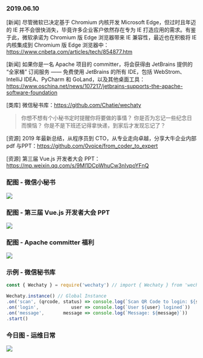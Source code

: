 ### 2019.06.10

[新闻] 尽管微软已决定基于 Chromium 内核开发 Microsoft Edge，但过时且年迈的 IE 并不会很快消失，毕竟许多企业客户依然存在专为 IE 打造应用的需求。有鉴于此，微软承诺为 Chromium 版 Edge 浏览器带来 IE 兼容性，最近也在积极将 IE 内核集成到 Chromium 版 Edge 浏览器中：<https://www.cnbeta.com/articles/tech/854877.htm>

[新闻] 如果你是一名 Apache 项目的 committer，将会获得由 JetBrains 提供的 “全家桶” 订阅服务 —— 免费使用 JetBrains 的所有 IDE，包括 WebStrom、IntelliJ IDEA、PyCharm 和 GoLand，以及其他桌面工具：<https://www.oschina.net/news/107217/jetbrains-supports-the-apache-software-foundation>

[类库] 微信秘书库：<https://github.com/Chatie/wechaty>
> 你想不想有个小秘书定时提醒你将要做的事情？
> 你是否为忘记一些纪念日而懊恼？
> 你是不是下班还记得拿快递，到家后才发现忘记了？

[资源] 2019 年最新总结，从程序员到 CTO，从专业走向卓越，分享大牛企业内部 pdf 与PPT：<https://github.com/0voice/from_coder_to_expert>

[资源] 第三届 Vue.js 开发者大会 PPT：<https://mp.weixin.qq.com/s/9Ml1DCpWhuCw3nIvpoYFnQ>

### 配图 - 微信小秘书
![](https://blog.chatie.io/download/2019/node-wechaty-1.jpeg)

### 配图 - 第三届 Vue.js 开发者大会 PPT
![](http://qn.40zhe.com/640.webp)

### 配图 - Apache committer 福利
![](https://static.oschina.net/uploads/space/2019/0604/184147_zyZZ_2720166.png)

### 示例 - 微信秘书库
```js
const { Wechaty } = require('wechaty') // import { Wechaty } from 'wechaty'

Wechaty.instance() // Global Instance
.on('scan', (qrcode, status) => console.log(`Scan QR Code to login: ${status}\nhttps://api.qrserver.com/v1/create-qr-code/?data=${encodeURIComponent(qrcode)}`))
.on('login',            user => console.log(`User ${user} logined`))
.on('message',       message => console.log(`Message: ${message}`))
.start()
```

### 今日图 - 运维日常
![](http://qn.40zhe.com/16b3f74b429eac02)
